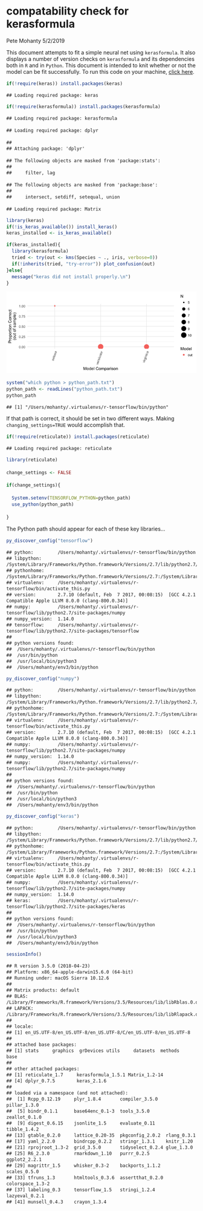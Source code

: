 compatability check for kerasformula
================
Pete Mohanty
5/2/2019

This document attempts to fit a simple neural net using `kerasformula`. It also displays a number of version checks on `kerasformula` and its dependencies both in `R` and in `Python`. This document is intended to knit whether or not the model can be fit successfully. To run this code on your machine, [click here](https://github.com/rdrr1990/kerasformula/blob/master/short_course/kerasformula_diagnostic.Rmd).

``` r
if(!require(keras)) install.packages(keras)
```

    ## Loading required package: keras

``` r
if(!require(kerasformula)) install.packages(kerasformula)
```

    ## Loading required package: kerasformula

    ## Loading required package: dplyr

    ## 
    ## Attaching package: 'dplyr'

    ## The following objects are masked from 'package:stats':
    ## 
    ##     filter, lag

    ## The following objects are masked from 'package:base':
    ## 
    ##     intersect, setdiff, setequal, union

    ## Loading required package: Matrix

``` r
library(keras)
if(!is_keras_available()) install_keras()
keras_installed <- is_keras_available()
```

``` r
if(keras_installed){
  library(kerasformula)
  tried <- try(out <- kms(Species ~ ., iris, verbose=0))
  if(!inherits(tried, "try-error")) plot_confusion(out)
}else{
  message("keras did not install properly.\n")
}
```

![](kerasformula_diagnostic_files/figure-markdown_github/example-1.png)

``` r
system("which python > python_path.txt")
python_path <- readLines("python_path.txt")
python_path
```

    ## [1] "/Users/mohanty/.virtualenvs/r-tensorflow/bin/python"

If that path is correct, it should be set in two different ways. Making `changing_settings=TRUE` would accomplish that.

``` r
if(!require(reticulate)) install.packages(reticulate)
```

    ## Loading required package: reticulate

``` r
library(reticulate)

change_settings <- FALSE

if(change_settings){
  
  System.setenv(TENSORFLOW_PYTHON=python_path)
  use_python(python_path)
    
}
```

The Python path should appear for each of these key libraries...

``` r
py_discover_config("tensorflow")
```

    ## python:         /Users/mohanty/.virtualenvs/r-tensorflow/bin/python
    ## libpython:      /System/Library/Frameworks/Python.framework/Versions/2.7/lib/python2.7/config/libpython2.7.dylib
    ## pythonhome:     /System/Library/Frameworks/Python.framework/Versions/2.7:/System/Library/Frameworks/Python.framework/Versions/2.7
    ## virtualenv:     /Users/mohanty/.virtualenvs/r-tensorflow/bin/activate_this.py
    ## version:        2.7.10 (default, Feb  7 2017, 00:08:15)  [GCC 4.2.1 Compatible Apple LLVM 8.0.0 (clang-800.0.34)]
    ## numpy:          /Users/mohanty/.virtualenvs/r-tensorflow/lib/python2.7/site-packages/numpy
    ## numpy_version:  1.14.0
    ## tensorflow:     /Users/mohanty/.virtualenvs/r-tensorflow/lib/python2.7/site-packages/tensorflow
    ## 
    ## python versions found: 
    ##  /Users/mohanty/.virtualenvs/r-tensorflow/bin/python
    ##  /usr/bin/python
    ##  /usr/local/bin/python3
    ##  /Users/mohanty/env3/bin/python

``` r
py_discover_config("numpy")
```

    ## python:         /Users/mohanty/.virtualenvs/r-tensorflow/bin/python
    ## libpython:      /System/Library/Frameworks/Python.framework/Versions/2.7/lib/python2.7/config/libpython2.7.dylib
    ## pythonhome:     /System/Library/Frameworks/Python.framework/Versions/2.7:/System/Library/Frameworks/Python.framework/Versions/2.7
    ## virtualenv:     /Users/mohanty/.virtualenvs/r-tensorflow/bin/activate_this.py
    ## version:        2.7.10 (default, Feb  7 2017, 00:08:15)  [GCC 4.2.1 Compatible Apple LLVM 8.0.0 (clang-800.0.34)]
    ## numpy:          /Users/mohanty/.virtualenvs/r-tensorflow/lib/python2.7/site-packages/numpy
    ## numpy_version:  1.14.0
    ## numpy:          /Users/mohanty/.virtualenvs/r-tensorflow/lib/python2.7/site-packages/numpy
    ## 
    ## python versions found: 
    ##  /Users/mohanty/.virtualenvs/r-tensorflow/bin/python
    ##  /usr/bin/python
    ##  /usr/local/bin/python3
    ##  /Users/mohanty/env3/bin/python

``` r
py_discover_config("keras")
```

    ## python:         /Users/mohanty/.virtualenvs/r-tensorflow/bin/python
    ## libpython:      /System/Library/Frameworks/Python.framework/Versions/2.7/lib/python2.7/config/libpython2.7.dylib
    ## pythonhome:     /System/Library/Frameworks/Python.framework/Versions/2.7:/System/Library/Frameworks/Python.framework/Versions/2.7
    ## virtualenv:     /Users/mohanty/.virtualenvs/r-tensorflow/bin/activate_this.py
    ## version:        2.7.10 (default, Feb  7 2017, 00:08:15)  [GCC 4.2.1 Compatible Apple LLVM 8.0.0 (clang-800.0.34)]
    ## numpy:          /Users/mohanty/.virtualenvs/r-tensorflow/lib/python2.7/site-packages/numpy
    ## numpy_version:  1.14.0
    ## keras:          /Users/mohanty/.virtualenvs/r-tensorflow/lib/python2.7/site-packages/keras
    ## 
    ## python versions found: 
    ##  /Users/mohanty/.virtualenvs/r-tensorflow/bin/python
    ##  /usr/bin/python
    ##  /usr/local/bin/python3
    ##  /Users/mohanty/env3/bin/python

``` r
sessionInfo()
```

    ## R version 3.5.0 (2018-04-23)
    ## Platform: x86_64-apple-darwin15.6.0 (64-bit)
    ## Running under: macOS Sierra 10.12.6
    ## 
    ## Matrix products: default
    ## BLAS: /Library/Frameworks/R.framework/Versions/3.5/Resources/lib/libRblas.0.dylib
    ## LAPACK: /Library/Frameworks/R.framework/Versions/3.5/Resources/lib/libRlapack.dylib
    ## 
    ## locale:
    ## [1] en_US.UTF-8/en_US.UTF-8/en_US.UTF-8/C/en_US.UTF-8/en_US.UTF-8
    ## 
    ## attached base packages:
    ## [1] stats     graphics  grDevices utils     datasets  methods   base     
    ## 
    ## other attached packages:
    ## [1] reticulate_1.7     kerasformula_1.5.1 Matrix_1.2-14     
    ## [4] dplyr_0.7.5        keras_2.1.6       
    ## 
    ## loaded via a namespace (and not attached):
    ##  [1] Rcpp_0.12.19     plyr_1.8.4       compiler_3.5.0   pillar_1.3.0    
    ##  [5] bindr_0.1.1      base64enc_0.1-3  tools_3.5.0      zeallot_0.1.0   
    ##  [9] digest_0.6.15    jsonlite_1.5     evaluate_0.11    tibble_1.4.2    
    ## [13] gtable_0.2.0     lattice_0.20-35  pkgconfig_2.0.2  rlang_0.3.1     
    ## [17] yaml_2.2.0       bindrcpp_0.2.2   stringr_1.3.1    knitr_1.20      
    ## [21] rprojroot_1.3-2  grid_3.5.0       tidyselect_0.2.4 glue_1.3.0      
    ## [25] R6_2.3.0         rmarkdown_1.10   purrr_0.2.5      ggplot2_2.2.1   
    ## [29] magrittr_1.5     whisker_0.3-2    backports_1.1.2  scales_0.5.0    
    ## [33] tfruns_1.3       htmltools_0.3.6  assertthat_0.2.0 colorspace_1.3-2
    ## [37] labeling_0.3     tensorflow_1.5   stringi_1.2.4    lazyeval_0.2.1  
    ## [41] munsell_0.4.3    crayon_1.3.4
